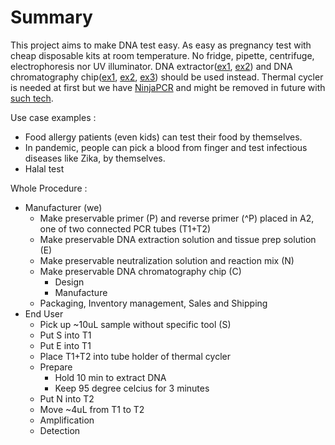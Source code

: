 # Summary

This project aims to make DNA test easy. As easy as pregnancy test with cheap disposable kits at room temperature.
No fridge, pipette, centrifuge, electrophoresis nor UV illuminator. DNA extractor([ex1](https://www.kaneka-labtest.com/en/pre/dna_version2.html), [ex2](https://www.funakoshi.co.jp/contents/64147)) and DNA chromatography chip([ex1](https://www.kaneka-labtest.com/en/chromato/index.html), [ex2](https://www.kurabo.co.jp/bio/English/product/products.php?M=D&PID=99), [ex3](https://techcrunch.com/2016/05/06/zika-test/)) should be used instead. Thermal cycler is needed at first but we have [NinjaPCR](https://github.com/hisashin/NinjaPCR) and might be removed in future with [such tech](https://www.twistdx.co.uk/en/products/product/twistamp-basic).

Use case examples :
- Food allergy patients (even kids) can test their food by themselves.
- In pandemic, people can pick a blood from finger and test infectious diseases like Zika, by themselves.
- Halal test

Whole Procedure :

- Manufacturer (we)
   - Make preservable primer (P) and reverse primer (^P) placed in A2, one of two connected PCR tubes (T1+T2)
   - Make preservable DNA extraction solution and tissue prep solution (E)
   - Make preservable neutralization solution and reaction mix (N)
   - Make preservable DNA chromatography chip (C)
      - Design
      - Manufacture
   - Packaging, Inventory management, Sales and Shipping
- End User
   - Pick up ~10uL sample without specific tool (S)
   - Put S into T1
   - Put E into T1
   - Place T1+T2 into tube holder of thermal cycler
   - Prepare
      - Hold 10 min to extract DNA
      - Keep 95 degree celcius for 3 minutes
   - Put N into T2
   - Move ~4uL from T1 to T2
   - Amplification
   - Detection
